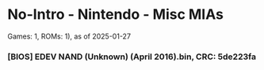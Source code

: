 # No-Intro - Nintendo - Misc MIAs
Games: 1, ROMs: 1), as of 2025-01-27
### [BIOS] EDEV NAND (Unknown) (April 2016).bin, CRC: 5de223fa
